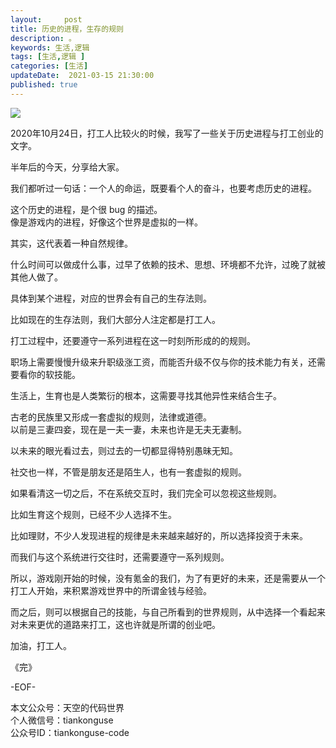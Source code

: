 ```yaml
---   
layout:     post  
title: 历史的进程，生存的规则  
description: 。   
keywords: 生活,逻辑  
tags: [生活,逻辑 ]    
categories: [生活]  
updateDate:  2021-03-15 21:30:00  
published: true  
---  
```



![](https://res.tiankonguse.com/images/2021/03/15/001.jpg)  


2020年10月24日，打工人比较火的时候，我写了一些关于历史进程与打工创业的文字。  


半年后的今天，分享给大家。  


我们都听过一句话：一个人的命运，既要看个人的奋斗，也要考虑历史的进程。  


这个历史的进程，是个很 bug 的描述。  
像是游戏内的进程，好像这个世界是虚拟的一样。  


其实，这代表着一种自然规律。  


什么时间可以做成什么事，过早了依赖的技术、思想、环境都不允许，过晚了就被其他人做了。  


具体到某个进程，对应的世界会有自己的生存法则。  


比如现在的生存法则，我们大部分人注定都是打工人。  


打工过程中，还要遵守一系列进程在这一时刻所形成的的规则。  


职场上需要慢慢升级来升职级涨工资，而能否升级不仅与你的技术能力有关，还需要看你的软技能。  


生活上，生育也是人类繁衍的根本，这需要寻找其他异性来结合生子。  


古老的民族里又形成一套虚拟的规则，法律或道德。  
以前是三妻四妾，现在是一夫一妻，未来也许是无夫无妻制。  


以未来的眼光看过去，则过去的一切都显得特别愚昧无知。  


社交也一样，不管是朋友还是陌生人，也有一套虚拟的规则。  


如果看清这一切之后，不在系统交互时，我们完全可以忽视这些规则。  


比如生育这个规则，已经不少人选择不生。  


比如理财，不少人发现进程的规律是未来越来越好的，所以选择投资于未来。  


而我们与这个系统进行交往时，还需要遵守一系列规则。  


所以，游戏刚开始的时候，没有氪金的我们，为了有更好的未来，还是需要从一个打工人开始，来积累游戏世界中的所谓金钱与经验。  


而之后，则可以根据自己的技能，与自己所看到的世界规则，从中选择一个看起来对未来更优的道路来打工，这也许就是所谓的创业吧。  


加油，打工人。  


《完》  


-EOF-  



本文公众号：天空的代码世界  
个人微信号：tiankonguse  
公众号ID：tiankonguse-code  
  

